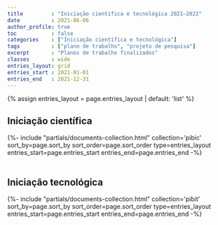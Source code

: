 ```yaml
---
title         : "Iniciação científica e tecnológica 2021–2022"
date          : 2021-06-06
author_profile: true
toc           : false
categories    : ["Iniciação científica e tecnológica"]
tags          : ["plano de trabalho", "projeto de pesquisa"]
excerpt       : "Planos de trabalho finalizados"
classes       : wide
entries_layout: grid
entries_start : 2021-01-01
entries_end   : 2021-12-31
---
```


{% assign entries_layout = page.entries_layout | default: 'list' %}

## Iniciação científica ##

<div class="entries-{{ entries_layout }}">
  {%- include "partials/documents-collection.html" collection='pibic' sort_by=page.sort_by sort_order=page.sort_order type=entries_layout entries_start=page.entries_start entries_end=page.entries_end -%}
</div>

<div style="clear: both">&nbsp;</div>

## Iniciação tecnológica ##

<div class="entries-{{ entries_layout }}">
  {%- include "partials/documents-collection.html" collection='pibit' sort_by=page.sort_by sort_order=page.sort_order type=entries_layout entries_start=page.entries_start entries_end=page.entries_end -%}
</div>

<div style="clear: both">&nbsp;</div>

